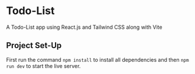 # Todo-List
A Todo-List app using React.js and Tailwind CSS along with Vite

## Project Set-Up
First run the command `npm install` to install all dependencies and then `npm run dev` to start the live server.
